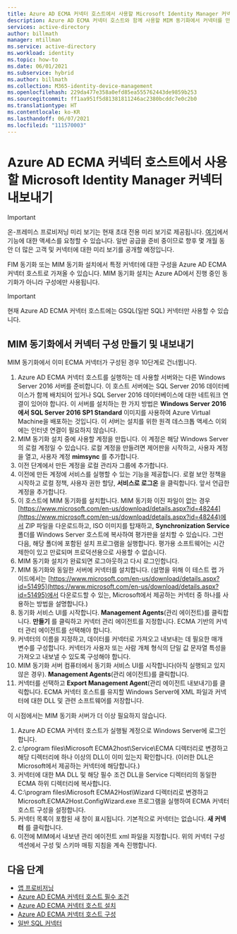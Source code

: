 ```yaml
---
title: Azure AD ECMA 커넥터 호스트에서 사용할 Microsoft Identity Manager 커넥터 내보내기
description: Azure AD ECMA 커넥터 호스트와 함께 사용할 MIM 동기화에서 커넥터를 만들고 내보내는 방법을 설명합니다.
services: active-directory
author: billmath
manager: mtillman
ms.service: active-directory
ms.workload: identity
ms.topic: how-to
ms.date: 06/01/2021
ms.subservice: hybrid
ms.author: billmath
ms.collection: M365-identity-device-management
ms.openlocfilehash: 229da477e358a0efd85ea555762443de9859b253
ms.sourcegitcommit: ff1aa951f5d81381811246ac2380bcddc7e0c2b0
ms.translationtype: HT
ms.contentlocale: ko-KR
ms.lasthandoff: 06/07/2021
ms.locfileid: "111570003"
---
```

# <a name="export-a-microsoft-identity-manager-connector-for-use-with-azure-ad-ecma-connector-host"></a>Azure AD ECMA 커넥터 호스트에서 사용할 Microsoft Identity Manager 커넥터 내보내기

>[!IMPORTANT]
> 온-프레미스 프로비저닝 미리 보기는 현재 초대 전용 미리 보기로 제공됩니다. [여기](https://aka.ms/onpremprovisioningpublicpreviewaccess)에서 기능에 대한 액세스를 요청할 수 있습니다. 일반 공급을 준비 중이므로 향후 몇 개월 동안 더 많은 고객 및 커넥터에 대한 미리 보기를 공개할 예정입니다.

FIM 동기화 또는 MIM 동기화 설치에서 특정 커넥터에 대한 구성을 Azure AD ECMA 커넥터 호스트로 가져올 수 있습니다.  MIM 동기화 설치는 Azure AD에서 진행 중인 동기화가 아니라 구성에만 사용됩니다.

>[!IMPORTANT]
>현재 Azure AD ECMA 커넥터 호스트에는 GSQL(일반 SQL) 커넥터만 사용할 수 있습니다.


## <a name="creating-and-exporting-a-connector-configuration-in-mim-sync"></a>MIM 동기화에서 커넥터 구성 만들기 및 내보내기
MIM 동기화에서 이미 ECMA 커넥터가 구성된 경우 10단계로 건너뜁니다.

 1. Azure AD ECMA 커넥터 호스트를 실행하는 데 사용할 서버와는 다른 Windows Server 2016 서버를 준비합니다.  이 호스트 서버에는 SQL Server 2016 데이터베이스가 함께 배치되어 있거나 SQL Server 2016 데이터베이스에 대한 네트워크 연결이 있어야 합니다.  이 서버를 설치하는 한 가지 방법은 **Windows Server 2016에서 SQL Server 2016 SP1 Standard** 이미지를 사용하여 Azure Virtual Machine을 배포하는 것입니다.  이 서버는 설치를 위한 원격 데스크톱 액세스 이외에는 인터넷 연결이 필요하지 않습니다.
 2. MIM 동기화 설치 중에 사용할 계정을 만듭니다.  이 계정은 해당 Windows Server의 로컬 계정일 수 있습니다.  로컬 계정을 만들려면 제어판을 시작하고, 사용자 계정을 열고, 사용자 계정 **mimsync** 를 추가합니다.
 3. 이전 단계에서 만든 계정을 로컬 관리자 그룹에 추가합니다.
 4. 이전에 만든 계정에 서비스를 실행할 수 있는 기능을 제공합니다.  로컬 보안 정책을 시작하고 로컬 정책, 사용자 권한 할당, **서비스로 로그온** 을 클릭합니다.  앞서 언급한 계정을 추가합니다.
 5. 이 호스트에 MIM 동기화를 설치합니다. MIM 동기화 이진 파일이 없는 경우 [https://www.microsoft.com/en-us/download/details.aspx?id=48244](https://www.microsoft.com/en-us/download/details.aspx?id=48244)에서 ZIP 파일을 다운로드하고, ISO 이미지를 탑재하고, **Synchronization Service** 폴더를 Windows Server 호스트에 복사하여 평가판을 설치할 수 있습니다.  그런 다음, 해당 폴더에 포함된 설치 프로그램을 실행합니다.   평가용 소프트웨어는 시간 제한이 있고 만료되며 프로덕션용으로 사용할 수 없습니다.
 6. MIM 동기화 설치가 완료되면 로그아웃하고 다시 로그인합니다.
 7. MIM 동기화와 동일한 서버에 커넥터를 설치합니다. (설명을 위해 이 테스트 랩 가이드에서는 [https://www.microsoft.com/en-us/download/details.aspx?id=51495](https://www.microsoft.com/en-us/download/details.aspx?id=51495)에서 다운로드할 수 있는, Microsoft에서 제공하는 커넥터 중 하나를 사용하는 방법을 설명합니다.)
 8. 동기화 서비스 UI를 시작합니다.  **Management Agents**(관리 에이전트)를 클릭합니다.  **만들기** 를 클릭하고 커넥터 관리 에이전트를 지정합니다.  ECMA 기반의 커넥터 관리 에이전트를 선택해야 합니다.
 9. 커넥터의 이름을 지정하고, 데이터를 커넥터로 가져오고 내보내는 데 필요한 매개 변수를 구성합니다.  커넥터가 사용자 또는 사람 개체 형식의 단일 값 문자열 특성을 가져오고 내보낼 수 있도록 구성해야 합니다.
 10. MIM 동기화 서버 컴퓨터에서 동기화 서비스 UI를 시작합니다(아직 실행되고 있지 않은 경우).  **Management Agents**(관리 에이전트)를 클릭합니다.
 11. 커넥터를 선택하고 **Export Management Agent**(관리 에이전트 내보내기)를 클릭합니다.  ECMA 커넥터 호스트를 유지할 Windows Server에 XML 파일과 커넥터에 대한 DLL 및 관련 소프트웨어를 저장합니다.

이 시점에서는 MIM 동기화 서버가 더 이상 필요하지 않습니다.

 1. Azure AD ECMA 커넥터 호스트가 실행될 계정으로 Windows Server에 로그인합니다.
 2. c:\program files\Microsoft ECMA2host\Service\ECMA 디렉터리로 변경하고 해당 디렉터리에 하나 이상의 DLL이 이미 있는지 확인합니다.  (이러한 DLL은 Microsoft에서 제공하는 커넥터에 해당합니다.)
 3. 커넥터에 대한 MA DLL 및 해당 필수 조건 DLL을 Service 디렉터리의 동일한 ECMA 하위 디렉터리에 복사합니다.
 4. C:\program files\Microsoft ECMA2Host\Wizard 디렉터리로 변경하고 Microsoft.ECMA2Host.ConfigWizard.exe 프로그램을 실행하여 ECMA 커넥터 호스트 구성을 설정합니다.
 5. 커넥터 목록이 포함된 새 창이 표시됩니다. 기본적으로 커넥터는 없습니다.  **새 커넥터** 를 클릭합니다.
 6. 이전에 MIM에서 내보낸 관리 에이전트 xml 파일을 지정합니다.  위의 커넥터 구성 섹션에서 구성 및 스키마 매핑 지침을 계속 진행합니다.



## <a name="next-steps"></a>다음 단계


- [앱 프로비저닝](user-provisioning.md)
- [Azure AD ECMA 커넥터 호스트 필수 조건](on-premises-ecma-prerequisites.md)
- [Azure AD ECMA 커넥터 호스트 설치](on-premises-ecma-install.md)
- [Azure AD ECMA 커넥터 호스트 구성](on-premises-ecma-configure.md)
- [일반 SQL 커넥터](on-premises-sql-connector-configure.md)
